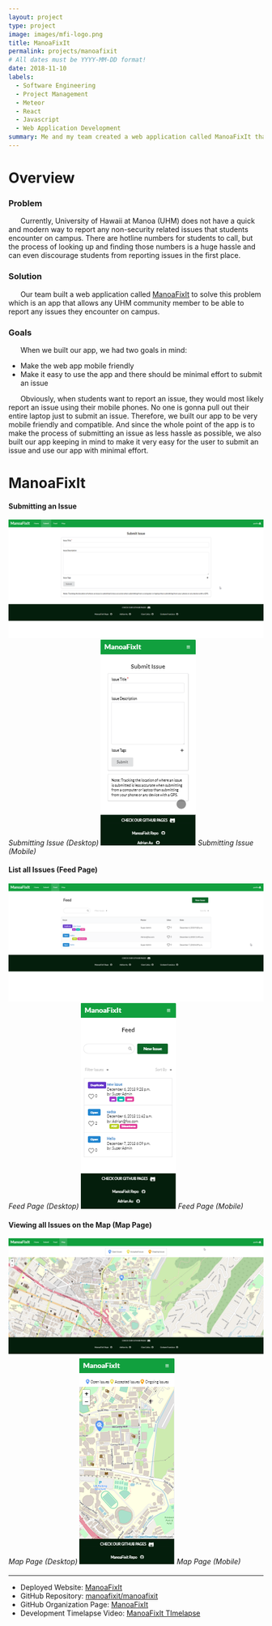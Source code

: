 ```yaml
---
layout: project
type: project
image: images/mfi-logo.png
title: ManoaFixIt
permalink: projects/manoafixit
# All dates must be YYYY-MM-DD format!
date: 2018-11-10
labels:
  - Software Engineering
  - Project Management
  - Meteor
  - React
  - Javascript
  - Web Application Development
summary: Me and my team created a web application called ManoaFixIt that aims to provide UHM community members a modern way to report non-security related issues.
---
```

# Overview

### Problem
&nbsp;&nbsp;&nbsp;&nbsp;&nbsp;&nbsp;Currently, University of Hawaii at Manoa (UHM) does not have a quick and modern way to report any non-security related issues that students encounter on campus. There are hotline numbers for students to call, but the process of looking up and finding those numbers is a huge hassle and can even discourage students from reporting issues in the first place.

### Solution
&nbsp;&nbsp;&nbsp;&nbsp;&nbsp;&nbsp;Our team built a web application called [ManoaFixIt](https://manoafixit.meteorapp.com/#/) to solve this problem which is an app that allows any UHM community member to be able to report any issues they encounter on campus.

### Goals
&nbsp;&nbsp;&nbsp;&nbsp;&nbsp;&nbsp;When we built our app, we had two goals in mind:
* Make the web app mobile friendly
* Make it easy to use the app and there should be minimal effort to submit an issue

&nbsp;&nbsp;&nbsp;&nbsp;&nbsp;&nbsp;Obviously, when students want to report an issue, they would most likely report an issue using their mobile phones. No one is gonna pull out their entire laptop just to submit an issue. Therefore, we built our app to be very mobile friendly and compatible. And since the whole point of the app is to make the process of submitting an issue as less hassle as possible, we also built our app keeping in mind to make it very easy for the user to submit an issue and use our app with minimal effort.

# ManoaFixIt

#### Submitting an Issue
<img class="ui image centered" src="../images/manoafixit1.png">
<i> Submitting Issue (Desktop) </i>

<img class="ui image centered" src="../images/manoafixit2.png">
<i> Submitting Issue (Mobile) </i>

#### List all Issues (Feed Page)
<img class="ui image centered" src="../images/manoafixit3.png">
<i> Feed Page (Desktop) </i>

<img class="ui image centered" src="../images/manoafixit4.png">
<i> Feed Page (Mobile) </i>

#### Viewing all Issues on the Map (Map Page)
<img class="ui image centered" src="../images/manoafixit5.png">
<i> Map Page (Desktop) </i>

<img class="ui image centered" src="../images/manoafixit6.png">
<i> Map Page (Mobile) </i>

####
---
* Deployed Website: [ManoaFixIt](https://manoafixit.meteorapp.com/)
* GitHub Repository: <a href="https://github.com/manoafixit/manoafixit"><i class="large github icon"></i>manoafixit/manoafixit</a>
* GitHub Organization Page: <a href="https://github.com/manoafixit/manoafixit.github.io"><i class="large github alternate icon"></i>ManoaFixIt</a>
* Development Timelapse Video: <a href="https://youtu.be/0p8vGvEfy8M">ManoaFixIt TImelapse</a>



